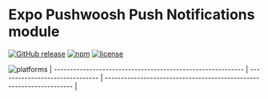 Expo Pushwoosh Push Notifications module
===================================================

[![GitHub release](https://img.shields.io/github/release/Pushwoosh/pushwoosh-react-native-plugin.svg?style=flat-square)](https://github.com/Pushwoosh/pushwoosh-expo-plugin/releases)
[![npm](https://img.shields.io/npm/v/pushwoosh-react-native-plugin.svg)]()
[![license](https://img.shields.io/npm/l/pushwoosh-react-native-plugin.svg)]()

![platforms](https://img.shields.io/badge/platforms-Android%20%7C%20iOS-yellowgreen.svg)
| ----------------------------------------------------------- | ------------------------------- | -------------------------------------------------------------------- |

